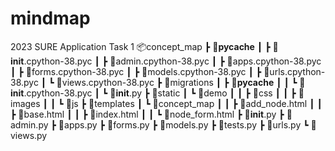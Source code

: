 # mindmap
2023 SURE Application Task 1 
📦concept_map
 ┣ 📂__pycache__
 ┃ ┣ 📜__init__.cpython-38.pyc
 ┃ ┣ 📜admin.cpython-38.pyc
 ┃ ┣ 📜apps.cpython-38.pyc
 ┃ ┣ 📜forms.cpython-38.pyc
 ┃ ┣ 📜models.cpython-38.pyc
 ┃ ┣ 📜urls.cpython-38.pyc
 ┃ ┗ 📜views.cpython-38.pyc
 ┣ 📂migrations
 ┃ ┣ 📂__pycache__
 ┃ ┃ ┗ 📜__init__.cpython-38.pyc
 ┃ ┗ 📜__init__.py
 ┣ 📂static
 ┃ ┗ 📂demo
 ┃ ┃ ┣ 📂css
 ┃ ┃ ┣ 📂images
 ┃ ┃ ┗ 📂js
 ┣ 📂templates
 ┃ ┗ 📂concept_map
 ┃ ┃ ┣ 📜add_node.html
 ┃ ┃ ┣ 📜base.html
 ┃ ┃ ┣ 📜index.html
 ┃ ┃ ┗ 📜node_form.html
 ┣ 📜__init__.py
 ┣ 📜admin.py
 ┣ 📜apps.py
 ┣ 📜forms.py
 ┣ 📜models.py
 ┣ 📜tests.py
 ┣ 📜urls.py
 ┗ 📜views.py
